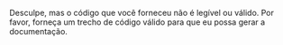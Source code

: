 Desculpe, mas o código que você forneceu não é legível ou válido. Por favor, forneça um trecho de código válido para que eu possa gerar a documentação.